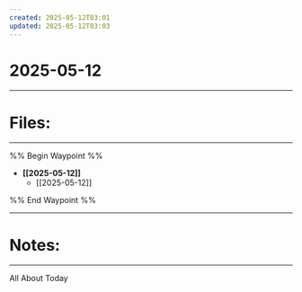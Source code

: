 ```yaml
---
created: 2025-05-12T03:01
updated: 2025-05-12T03:03
---
```

# 2025-05-12
***
# Files:
***
%% Begin Waypoint %%
- **[[2025-05-12]]**
	- [[2025-05-12]]

%% End Waypoint %%
***
# Notes:
***
All About Today